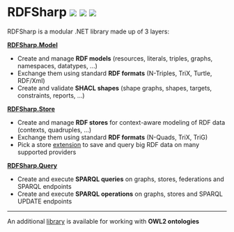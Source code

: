 # RDFSharp <a href="https://github.com/mdesalvo/RDFSharp/releases"><img src="https://img.shields.io/nuget/v/RDFSharp?style=flat-square&color=abcdef&logo=nuget&label=version"/></a> <a href="https://www.nuget.org/packages/RDFSharp"><img src="https://img.shields.io/nuget/dt/RDFSharp?style=flat-square&color=abcdef&logo=nuget&label=downloads"/></a> <a href="https://app.codecov.io/gh/mdesalvo/RDFSharp"><img src="https://img.shields.io/codecov/c/github/mdesalvo/RDFSharp?style=flat-square&color=04aa6d&logo=codecov&label=coverage"/></a>

RDFSharp is a modular .NET library made up of 3 layers: 

<b><a href="https://github.com/mdesalvo/RDFSharp/releases/download/v3.14.0/RDFSharp.Model-3.14.0.pdf">RDFSharp.Model</a></b>
<ul>
    <li>Create and manage <b>RDF models</b> (resources, literals, triples, graphs, namespaces, datatypes, ...)</li>
    <li>Exchange them using standard <b>RDF formats</b> (N-Triples, TriX, Turtle, RDF/Xml)</li>
    <li>Create and validate <b>SHACL shapes</b> (shape graphs, shapes, targets, constraints, reports, ...)</b></li>
</ul>

<b><a href="https://github.com/mdesalvo/RDFSharp/releases/download/v3.14.0/RDFSharp.Store-3.14.0.pdf">RDFSharp.Store</a></b>
<ul>
    <li>Create and manage <b>RDF stores</b> for context-aware modeling of RDF data (contexts, quadruples, ...)</li>
    <li>Exchange them using standard <b>RDF formats</b> (N-Quads, TriX, TriG)</li>
    <li>Pick a store <a href="https://github.com/mdesalvo/RDFSharp.Extensions">extension</a> to save and query big RDF data on many supported providers</li>
</ul>

<b><a href="https://github.com/mdesalvo/RDFSharp/releases/download/v3.14.0/RDFSharp.Query-3.14.0.pdf">RDFSharp.Query</a></b>
<ul>
    <li>Create and execute <b>SPARQL queries</b> on graphs, stores, federations and SPARQL endpoints</li>
    <li>Create and execute <b>SPARQL operations</b> on graphs, stores and SPARQL UPDATE endpoints</li>
</ul>
<hr/>
An additional <a href="https://github.com/mdesalvo/OWLSharp">library</a> is available for working with <b>OWL2 ontologies</b>
